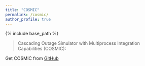 ```yaml
---
title: "COSMIC"
permalink: /cosmic/
author_profile: true
---
```


{% include base_path %}

> Cascading Outage Simulator with Multiprocess Integration Capabilities (COSMIC):

Get COSMIC from [GitHub](https://github.com/ecotillasanchez/cosmic.git)
